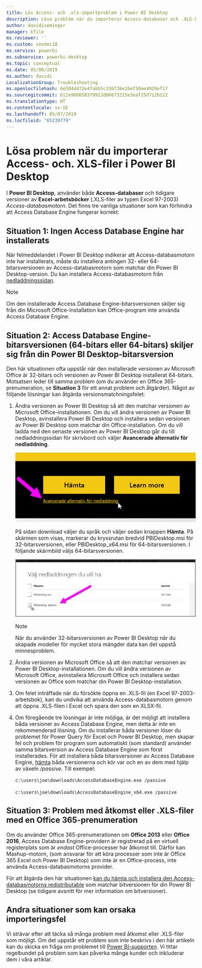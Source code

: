 ```yaml
---
title: Lös Access- och .xls-importproblem i Power BI Desktop
description: Lösa problem när du importerar Access-databaser och .XLS-kalkylblad i Power BI Desktop och Power Query
author: davidiseminger
manager: kfile
ms.reviewer: ''
ms.custom: seodec18
ms.service: powerbi
ms.subservice: powerbi-desktop
ms.topic: conceptual
ms.date: 05/06/2019
ms.author: davidi
LocalizationGroup: Troubleshooting
ms.openlocfilehash: 6e504d472e4fabb5c336f36e1bef50ae4920ef17
ms.sourcegitcommit: b11e908650379913d00673215e3eaf25d712b122
ms.translationtype: HT
ms.contentlocale: sv-SE
ms.lasthandoff: 05/07/2019
ms.locfileid: "65239779"
---
```

# <a name="resolve-issues-importing-access-and-xls-files-in-power-bi-desktop"></a>Lösa problem när du importerar Access- och. XLS-filer i Power BI Desktop
I **Power BI Desktop**, använder både **Access-databaser** och tidigare versioner av **Excel-arbetsböcker** (.XLS-filer av typen Excel 97-2003) *Access-databasmotorn*. Det finns tre vanliga situationer som kan förhindra att Access Database Engine fungerar korrekt:

## <a name="situation-1-no-access-database-engine-installed"></a>Situation 1: Ingen Access Database Engine har installerats
När felmeddelandet i Power BI Desktop indikerar att Access-databasmotorn inte har installerats, måste du installera antingen 32- eller 64-bitarsversionen av Access-databasmotorn som matchar din Power BI Desktop-version. Du kan installera Access-databasmotorn från [nedladdningssidan](http://www.microsoft.com/download/details.aspx?id=13255).

>[!NOTE]
>Om den installerade Access Database Engine-bitarsversionen skiljer sig från din Microsoft Office-installation kan Office-program inte använda Access Database Engine.

## <a name="situation-2-the-access-database-engine-bit-version-32-bit-or-64-bit-is-different-from-your-power-bi-desktop-bit-version"></a>Situation 2: Access Database Engine-bitarsversionen (64-bitars eller 64-bitars) skiljer sig från din Power BI Desktop-bitarsversion
Den här situationen ofta uppstår när den installerade versionen av Microsoft Office är 32-bitars och versionen av Power BI Desktop installerat 64-bitars. Motsatsen leder till samma problem (om du använder en Office 365-prenumeration, se **Situation 3** för ett annat problem och åtgärder). Något av följande lösningar kan åtgärda versionsmatchningsfelet:

1. Ändra versionen av Power BI Desktop så att den matchar versionen av Microsoft Office-installationen. Om du vill ändra versionen av Power BI Desktop, avinstallera Power BI Desktop och installera sedan versionen av Power BI Desktop som matchar din Office-installation. Om du vill ladda ned den senaste versionen av Power BI Desktop går du till nedladdningssidan för skrivbord och väljer **Avancerade alternativ för nedladdning**.
   
   ![](media/desktop-access-database-errors/desktop-access-errors-1.png)
   
   På sidan download väljer du språk och väljer sedan knappen **Hämta**. På skärmen som visas, markerar du kryssrutan bredvid PBIDesktop.msi för 32-bitarsversionen, eller PBIDesktop_x64.msi för 64-bitarsversionen. I följande skärmbild väljs 64-bitarsversionen.
   
   ![](media/desktop-access-database-errors/desktop-access-errors-2.png)
   
   >[!NOTE]
   >När du använder 32-bitarsversionen av Power BI Desktop när du skapade modeller för mycket stora mängder data kan det uppstå minnesproblem.
2. Ändra versionen av Microsoft Office så att den matchar versionen av Power BI Desktop-installationen. Om du vill ändra versionen av Microsoft Office, avinstallera Microsoft Office och installera sedan versionen av Office som matchar din Power BI Desktop-installation.
3. Om felet inträffade när du försökte öppna en .XLS-fil (en Excel 97-2003-arbetsbok), kan du undvika att använda Access-databasmotorn genom att öppna .XLS-filen i Excel och spara den som en XLSX-fil.
4. Om föregående tre lösningar är inte möjliga, är det möjligt att installera båda versioner av Access Database Engine, men detta är *inte* en rekommenderad lösning. Om du installerar båda versioner löser du problemet för Power Query för Excel och Power BI Desktop, men skapar fel och problem för program som automatiskt (som standard) använder samma bitarsversion av Access Database Engine som först installerades. För att installera båda bitarsversioner av Access Database Engine, [hämta](http://www.microsoft.com/download/details.aspx?id=13255) båda versionerna och kör var och en av dem med hjälp av växeln */passive*. Till exempel:
   
       c:\users\joe\downloads\AccessDatabaseEngine.exe /passive
   
       c:\users\joe\downloads\AccessDatabaseEngine_x64.exe /passive

## <a name="situation-3-trouble-using-access-or-xls-files-with-an-office-365-subscription"></a>Situation 3: Problem med åtkomst eller .XLS-filer med en Office 365-prenumeration
Om du använder Office 365-prenumerationen om **Office 2013** eller **Office 2016**, Access Database Engine-providern är registrerad på en virtuell registerplats som är *endast* Office-processer har åtkomst till. Därför kan Mashup-motorn, (som ansvarar för att köra processer som inte är Office 365 Excel och Power BI Desktop) som inte är en Office-process, inte använda Access-databasmotorns provider.

För att åtgärda den här situationen [kan du hämta och installera den Access-databasmotorns redistributable](http://www.microsoft.com/download/details.aspx?id=13255) som matchar bitversionen för din Power BI Desktop (se tidigare avsnitt för mer information om bitversioner).

## <a name="other-situations-that-cause-import-issues"></a>Andra situationer som kan orsaka importeringsfel
Vi strävar efter att täcka så många problem med åtkomst eller .XLS-filer som möjligt. Om det uppstår ett problem som inte beskrivs i den här artikeln kan du skicka en fråga om problemet till [Power BI-supporten](https://powerbi.microsoft.com/support/). Vi tittar regelbundet på problem som kan påverka många kunder och inkluderar dem i våra artiklar.

